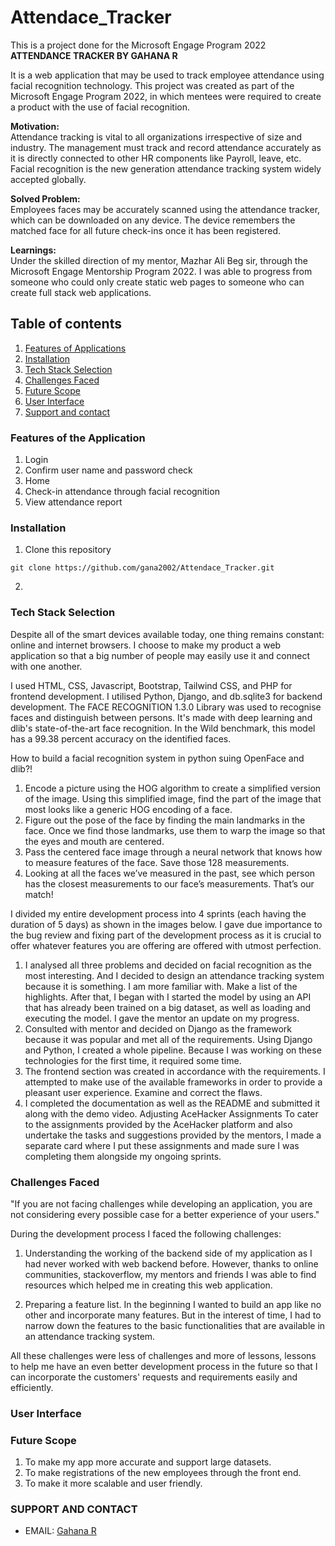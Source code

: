 # Attendace_Tracker
This is a project done for the Microsoft Engage Program 2022 <br>
**ATTENDANCE TRACKER BY GAHANA R**

It is a web application that may be used to track employee attendance using facial recognition technology. This project was created as part of the 
Microsoft Engage Program 2022, in which mentees were required to create a product with the use of facial recognition.

**Motivation:**<br>
Attendance tracking is vital to all organizations irrespective of size and industry. The management must track and record attendance accurately as it is
directly connected to other HR components like Payroll, leave, etc. Facial recognition is the new generation attendance tracking system widely accepted globally.

**Solved Problem:**<br> 
Employees faces may be accurately scanned using the attendance tracker, which can be downloaded on any device. The device remembers the matched face
for all future check-ins once it has been registered.

**Learnings:**<br> 
Under the skilled direction of my mentor, Mazhar Ali Beg sir, through the Microsoft Engage Mentorship Program 2022. I was able to progress from someone who
could only create static web pages to someone who can create full stack web applications.

## Table of contents	
1. [Features of Applications](#features-of-the-application)
2. [Installation](#installation)
3. [Tech Stack Selection](#tech-stack-selection)
4. [Challenges Faced](#challenges-faced)
5. [Future Scope](#future-scope)
6. [User Interface](#user-interface)
7. [Support and contact](#support-and-contact)

### Features of the Application
1. Login 
2. Confirm user name and password check 
3. Home 
4. Check-in attendance through facial recognition 
5. View attendance report

### Installation
1. Clone this repository <br>
```
git clone https://github.com/gana2002/Attendace_Tracker.git
```
2. 

### Tech Stack Selection 
Despite all of the smart devices available today, one thing remains constant: online and internet browsers. I choose to make my product a web application so that 
a big number of people may easily use it and connect with one another.

I used HTML, CSS, Javascript, Bootstrap, Tailwind CSS, and PHP for frontend development. I utilised Python, Django, and db.sqlite3 for backend development.
The FACE RECOGNITION 1.3.0 Library was used to recognise faces and distinguish between persons. It's made with deep learning and dlib's state-of-the-art face 
recognition. In the Wild benchmark, this model has a 99.38 percent accuracy on the identified faces.

How to build a facial recognition system in python suing OpenFace and dlib?!

1.	Encode a picture using the HOG algorithm to create a simplified version of the image. Using this simplified image, find the part of the image that most looks 
	  like a generic HOG encoding of a face.
2.	Figure out the pose of the face by finding the main landmarks in the face. Once we find those landmarks, use them to warp the image so that the eyes and mouth 
   	are centered.
3.	Pass the centered face image through a neural network that knows how to measure features of the face. Save those 128 measurements.
4.	Looking at all the faces we’ve measured in the past, see which person has the closest measurements to our face’s measurements. That’s our match!

I divided my entire development process into 4 sprints (each having the duration of 5 days) as shown in the images below. I gave due importance to the bug review and 
fixing part of the development process as it is crucial to offer whatever features you are offering are offered with utmost perfection.

1. I analysed all three problems and decided on facial recognition as the most interesting. And I decided to design an attendance tracking system because it is something. I am more familiar with. Make a list of the highlights. After that, I began with I started the model by using an API that has already been trained on a big dataset, as well as loading and executing the model. I gave the mentor an update on my progress.
2. Consulted with mentor and decided on Django as the framework because it was popular and met all of the requirements. Using Django and Python, I created a whole pipeline. Because I was working on these technologies for the first time, it required some time.
3. The frontend section was created in accordance with the requirements. I attempted to make use of the available frameworks in order to provide a pleasant user experience. Examine and correct the flaws.
4. I completed the documentation as well as the README and submitted it along with the demo video. Adjusting AceHacker Assignments To cater to the assignments provided by the AceHacker platform and also undertake the tasks and suggestions provided by the mentors, I made a separate card where I put these assignments and made sure I was completing them alongside my ongoing sprints.


### Challenges Faced
"If you are not facing challenges while developing an application, you are not considering every possible case for a better experience of your users."

During the development process I faced the following challenges:
 1. Understanding the working of the backend side of my application as I had never    worked with web backend before. However, thanks to online communities, 
 stackoverflow, my mentors and friends I was able to find resources which helped me in creating this web application.
 
2. Preparing a feature list. In the beginning I wanted to build an app like no other and incorporate many features. But in the interest of time, I had to narrow down 
the features to the basic functionalities that are available in an attendance tracking system. 

All these challenges were less of challenges and more of lessons, lessons to help me have an even better development process in the future so that I can incorporate 
the customers' requests and requirements easily and efficiently.

### User Interface



































### Future Scope

1. To make my app more accurate and support large datasets.
2. To make registrations of the new employees through the front end.
3. To make it more scalable and user friendly.

### SUPPORT AND CONTACT 
* EMAIL: [Gahana R](mailto:writetogahana@gmail.com) 
